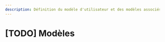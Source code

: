 ```yaml
---
description: Définition du modèle d'utilisateur et des modèles associés
---
```


# \[TODO\] Modèles

